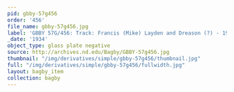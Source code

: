 ```yaml
---
pid: gbby-57g456
order: '456'
file_name: gbby-57g456.jpg
label: 'GBBY 57G/456: Track: Francis (Mike) Layden and Dreason (?) - 1934'
_date: '1934'
object_type: glass plate negative
source: http://archives.nd.edu/Bagby/GBBY-57g456.jpg
thumbnail: "/img/derivatives/simple/gbby-57g456/thumbnail.jpg"
full: "/img/derivatives/simple/gbby-57g456/fullwidth.jpg"
layout: bagby_item
collection: bagby
---
```

